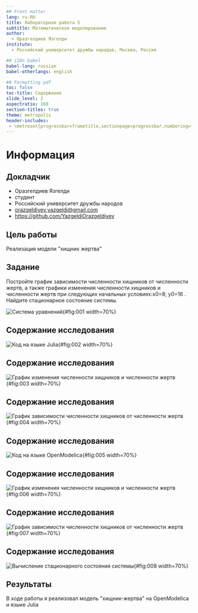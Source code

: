 ```yaml
---
## Front matter
lang: ru-RU
title: Лабораторная работа 5
subtitle: Математическое моделирование
author:
  - Оразгелдиев Язгелди
institute:
  - Российский университет дружбы народов, Москва, Россия

## i18n babel
babel-lang: russian
babel-otherlangs: english

## Formatting pdf
toc: false
toc-title: Содержание
slide_level: 2
aspectratio: 169
section-titles: true
theme: metropolis
header-includes:
 - \metroset{progressbar=frametitle,sectionpage=progressbar,numbering=fraction}
---
```


# Информация

## Докладчик

  * Оразгелдиев Язгелди
  * студент
  * Российский университет дружбы народов
  * [orazgeldiyev.yazgeldi@gmail.com](mailto:orazgeldiyev.yazgeldi@gmail.com)
  * <https://github.com/YazgeldiOrazgeldiyev>

## Цель работы

Реализация модели "хищник жертва"

## Задание

Постройте график зависимости численности хищников от численности жертв, а также графики изменения численности хищников и численности жертв при следующих начальных условиях:x0=8; y0=16 . Найдите стационарное состояние системы.

![Система уравнений](image/11.jpg){#fig:001 width=70%}

## Содержание исследования

![Код на языке Julia](image/1.jpg){#fig:002 width=70%}

## Содержание исследования

![График изменения численности хищников и численности жертв](image/2.jpg){#fig:003 width=70%}

## Содержание исследования

![График зависимости численности хищников от численности жертв](image/3.jpg){#fig:004 width=70%}

## Содержание исследования

![Код на языке OpenModelica](image/4.jpg){#fig:005 width=70%}

## Содержание исследования

![График изменения численности хищников и численности жертв](image/5.jpg){#fig:006 width=70%}

## Содержание исследования

![График зависимости численности хищников от численности жертв](image/6.jpg){#fig:007 width=70%}

## Содержание исследования

![Вычисление стационарного состояния системы](image/7.jpg){#fig:008 width=70%}

## Результаты

В ходе работы я реализовал модель "хищник-жертва" на OpenModelica и языке Julia
